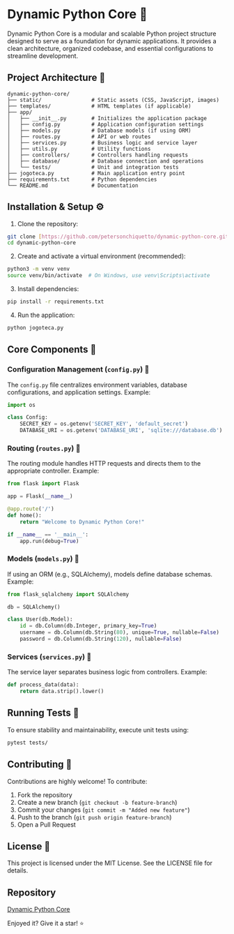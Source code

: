 # Dynamic Python Core 🐍 

Dynamic Python Core is a modular and scalable Python project structure designed to serve as a foundation for dynamic applications. It provides a clean architecture, organized codebase, and essential configurations to streamline development.

## Project Architecture 📂

```
dynamic-python-core/
├── static/                # Static assets (CSS, JavaScript, images)
├── templates/             # HTML templates (if applicable)
├── app/
│   ├── __init__.py        # Initializes the application package
│   ├── config.py          # Application configuration settings
│   ├── models.py          # Database models (if using ORM)
│   ├── routes.py          # API or web routes
│   ├── services.py        # Business logic and service layer
│   ├── utils.py           # Utility functions
│   ├── controllers/       # Controllers handling requests
│   ├── database/          # Database connection and operations
│   └── tests/             # Unit and integration tests
├── jogoteca.py            # Main application entry point
├── requirements.txt       # Python dependencies
└── README.md              # Documentation
```

## Installation & Setup ⚙️

1. Clone the repository:

```bash
git clone [https://github.com/petersonchiquetto/dynamic-python-core.git](https://github.com/petersonchiquetto/dynamic-python-core.git)
cd dynamic-python-core
```

2. Create and activate a virtual environment (recommended):

```bash
python3 -m venv venv
source venv/bin/activate  # On Windows, use venv\Scripts\activate
```

3. Install dependencies:

```bash
pip install -r requirements.txt
```

4. Run the application:

```bash
python jogoteca.py
```

## Core Components 🚀 

### Configuration Management (`config.py`) 📌

The `config.py` file centralizes environment variables, database configurations, and application settings. Example:

```python
import os

class Config:
    SECRET_KEY = os.getenv('SECRET_KEY', 'default_secret')
    DATABASE_URI = os.getenv('DATABASE_URI', 'sqlite:///database.db')
```

### Routing (`routes.py`) 📌 

The routing module handles HTTP requests and directs them to the appropriate controller. Example:

```python
from flask import Flask

app = Flask(__name__)

@app.route('/')
def home():
    return "Welcome to Dynamic Python Core!"

if __name__ == '__main__':
    app.run(debug=True)
```

### Models (`models.py`) 📌

If using an ORM (e.g., SQLAlchemy), models define database schemas. Example:

```python
from flask_sqlalchemy import SQLAlchemy

db = SQLAlchemy()

class User(db.Model):
    id = db.Column(db.Integer, primary_key=True)
    username = db.Column(db.String(80), unique=True, nullable=False)
    password = db.Column(db.String(120), nullable=False)
```

### Services (`services.py`) 📌

The service layer separates business logic from controllers. Example:

```python
def process_data(data):
    return data.strip().lower()
```

## Running Tests 🧪

To ensure stability and maintainability, execute unit tests using:

```bash
pytest tests/
```

## Contributing 🤝 

Contributions are highly welcome! To contribute:

1. Fork the repository
2. Create a new branch (`git checkout -b feature-branch`)
3. Commit your changes (`git commit -m "Added new feature"`)
4. Push to the branch (`git push origin feature-branch`)
5. Open a Pull Request

## License 📜 

This project is licensed under the MIT License. See the LICENSE file for details.

## Repository

[Dynamic Python Core](https://github.com/petersonchiquetto/dynamic-python-core)

Enjoyed it? Give it a star! ⭐
